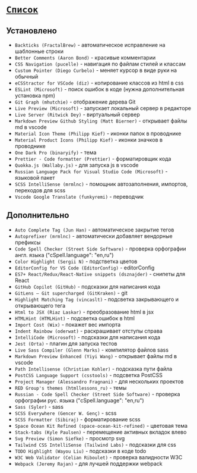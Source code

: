 # [`Список`](../index.md)

## Установлено

- `Backticks (FractalBrew)` - автоматическое исправление на шаблонные строки
- `Better Comments (Aaron Bond)` - красивые комментарии
- `CSS Navigation (pucelle)` - навигация по файлам стилей и классам
- `Custom Pointer (Diego Curbelo)` - меняет курсор в виде руки на обычный
- `eCSStractor for VSCode (diz)` - копирование классов из html в css
- `ESLint (Microsoft)` - поиск ошибок в коде (нужна дополнительная установка npm)
- `Git Graph (mhutchie)` - отображение дерева Git
- `Live Preview (Microsoft)` - запускает локальный сервер в редакторе
- `Live Server (Ritwick Dey)` - виртуальный сервер
- `Markdown Preview Github Styling (Matt Bierner)` - открывает файлы md в vscode
- `Material Icon Theme (Philipp Kief)` - иконки папок в проводнике
- `Material Product Icons (Philipp Kief)` - иконки значков в проводнике
- `One Dark Pro (binaryify)` - тема
- `Prettier - Code formatter (Prettier)` - форматировщик кода
- `Quokka.js (Wallaby.js)` - для запуска js в vscode
- `Russian Language Pack for Visual Studio Code (Microsoft)` - языковой пакет
- `SCSS IntelliSense (mrmlnc)` - помощник автозаполнения, импортов, переходов для scss
- `Vscode Google Translate (funkyremi)` - переводчик

## Дополнительно

- `Auto Complete Tag (Jun Han)` - автоматическое закрытие тегов
- `Autoprefixer (mrmlnc)` - автоматически добавляет вендорные префиксы
- `Code Spell Checker (Street Side Software)` - проверка орфографии англ. языка ("cSpell.language": "en,ru")
- `Color Highlight (Sergii N)` - подстветка цветов
- `EditorConfig for VS Code (EditorConfig)` - editorConfig
- `ES7+ React/Redux/React-Native snippets (dsznajder)` - снипеты для React
- `GitHub Copilot (GitHub)` - подсказки для написания кода
- `GitLens — Git supercharged (GitKraken)` - git
- `Highlight Matching Tag (vincaslt)` - подсветка закрывающего и открывающего тега
- `Html to JSX (Riaz Laskar)` - преобразование html в jsx
- `HTMLHint (HTMLHint)` - подсветка ошибок в html
- `Import Cost (Wix)` - покажет вес импорта
- `Indent Rainbow (oderwat)` - раскрашивает отступы справа
- `IntelliCode (Microsoft)` - подсказки для написания кода
- `Jest (Orta)` - плагин для запуска тестов
- `Live Sass Compiler (Glenn Marks)` - компилятор файлов sass
- `Markdown Preview Enhanced (Yiyi Wang)` - открывает файлы md в vscode
- `Path Intellisense (Christian Kohler)` - подсказка пути файла
- `PostCSS Language Support (csstools)` - подсветка PostCSS
- `Project Manager (Alessandro Fragnani)` - для нескольких проектов
- `RED Group's themes (htmllessons_ru)` - темы
- `Russian - Code Spell Checker (Street Side Software)` - проверка орфографии рус. языка ("cSpell.language": "en,ru")
- `Sass (Syler)` - sass
- `SCSS Everywhere (Gencer W. Genç)` - scss
- `SCSS Formatter (Sibiraj)` - форматирование scss
- `Space Ocean Kit Refined (space-ocean-kit-refined)` - цветовая тема
- `Stack-tabs (Kyle Paulsen)` - перемещение активных вкладок влево
- `Svg Preview (Simon Siefke)` - просмотр svg
- `Tailwind CSS IntelliSense (Tailwind Labs)` - подсказки для css
- `TODO Highlight (Wayou Liu)` - подсказки в коде todo
- `W3C Web Validator (Celian Riboulet)` - проверка валидности W3C
- `Webpack (Jeremy Rajan)` - для лучшей поддержки webpack
